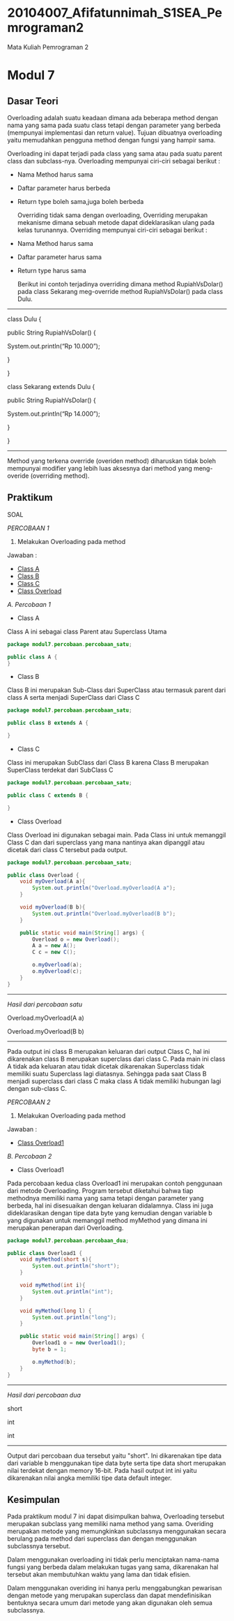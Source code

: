 # 20104007_Afifatunnimah_S1SEA_Pemrograman2
Mata Kuliah Pemrograman 2

# Modul 7

## Dasar Teori

  Overloading adalah suatu keadaan dimana ada beberapa method dengan nama yang sama pada suatu class tetapi dengan parameter yang berbeda (mempunyai implementasi dan return value). Tujuan dibuatnya overloading yaitu memudahkan pengguna method dengan fungsi yang hampir sama.
  
  Overloading ini dapat terjadi pada class yang sama atau pada suatu parent class dan subclass-nya. Overloading mempunyai ciri-ciri sebagai 
berikut :
- Nama Method harus sama
- Daftar parameter harus berbeda
- Return type boleh sama,juga boleh berbeda

  Overriding tidak sama dengan overloading, Overriding merupakan mekanisme dimana sebuah metode dapat dideklarasikan ulang pada kelas turunannya. Overriding mempunyai ciri-ciri sebagai berikut :
- Nama Method harus sama
- Daftar parameter harus sama
- Return type harus sama

  Berikut ini contoh terjadinya overriding dimana method RupiahVsDolar() pada class Sekarang meg-override method RupiahVsDolar() pada class Dulu. 
  
 ***
 
  class Dulu {
  
public String RupiahVsDolar() { 

System.out.println(“Rp 10.000”);

  }
  
}

class Sekarang extends Dulu {

public String RupiahVsDolar() {

System.out.println(“Rp 14.000”);

  }
  
}

***
Method yang terkena override (overiden method) diharuskan tidak boleh mempunyai modifier yang lebih luas aksesnya dari method yang meng-overide (overriding method).

## Praktikum

SOAL

*PERCOBAAN 1*
  1. Melakukan Overloading pada method

Jawaban :
- [Class A](https://github.com/Afifafa/20104007_Afifatunnimah_S1SEA_Pemrograman2/blob/modul7/src/modul7/percobaan/percobaan_satu/A.java)
- [Class B](https://github.com/Afifafa/20104007_Afifatunnimah_S1SEA_Pemrograman2/blob/modul7/src/modul7/percobaan/percobaan_satu/B.java)
- [Class C](https://github.com/Afifafa/20104007_Afifatunnimah_S1SEA_Pemrograman2/blob/modul7/src/modul7/percobaan/percobaan_satu/C.java)
- [Class Overload](https://github.com/Afifafa/20104007_Afifatunnimah_S1SEA_Pemrograman2/blob/modul7/src/modul7/percobaan/percobaan_satu/Overload.java)

*A. Percobaan 1*

- Class A

Class A ini sebagai class Parent atau Superclass Utama

```java
package modul7.percobaan.percobaan_satu;

public class A {
}
```

- Class B

Class B ini merupakan Sub-Class dari SuperClass atau termasuk parent dari class A serta menjadi SuperClass dari Class C

```java
package modul7.percobaan.percobaan_satu;

public class B extends A {

}
```

- Class C

Class ini merupakan SubClass dari Class B karena Class B merupakan SuperClass terdekat dari SubClass C

```java
package modul7.percobaan.percobaan_satu;

public class C extends B {

}
```

- Class Overload

Class Overload ini digunakan sebagai main. Pada Class ini untuk memanggil Class C dan dari superclass yang mana nantinya akan dipanggil atau dicetak dari class C tersebut pada output.

```java
package modul7.percobaan.percobaan_satu;

public class Overload {
    void myOverload(A a){
        System.out.println("Overload.myOverload(A a");
    }

    void myOverload(B b){
        System.out.println("Overload.myOverload(B b");
    }

    public static void main(String[] args) {
        Overload o = new Overload();
        A a = new A();
        C c = new C();

        o.myOverload(a);
        o.myOverload(c);
    }
}
```

***

*Hasil dari percobaan satu*

Overload.myOverload(A a)

Overload.myOverload(B b)

***

Pada output ini class B merupakan keluaran dari output Class C, hal ini dikarenakan class B merupakan superclass dari class C. Pada main ini class A tidak ada keluaran atau tidak dicetak dikarenakan Superclass tidak memiliki suatu Superclass lagi diatasnya. Sehingga pada saat Class B menjadi superclass dari class C maka class A tidak memiliki hubungan lagi dengan sub-class C.

*PERCOBAAN 2*
  1. Melakukan Overloading pada method

Jawaban :
- [Class Overload1](https://github.com/Afifafa/20104007_Afifatunnimah_S1SEA_Pemrograman2/blob/modul7/src/modul7/percobaan/percobaan_dua/Overload1.java)

*B. Percobaan 2*

- Class Overload1

Pada percobaan kedua class Overload1 ini merupakan contoh penggunaan dari metode Overloading. Program tersebut diketahui bahwa tiap methodnya memiliki nama yang sama tetapi dengan parameter yang berbeda, hal ini disesuaikan dengan keluaran didalamnya. Class ini juga dideklarasikan dengan tipe data byte yang kemudian dengan variable b yang digunakan untuk memanggil method myMethod yang dimana ini merupakan penerapan dari Overloading.

```java
package modul7.percobaan.percobaan_dua;

public class Overload1 {
    void myMethod(short s){
        System.out.println("short");
    }

    void myMethod(int i){
        System.out.println("int");
    }

    void myMethod(long l) {
        System.out.println("long");
    }

    public static void main(String[] args) {
        Overload1 o = new Overload1();
        byte b = 1;

        o.myMethod(b);
    }
}
```
***

*Hasil dari percobaan dua*

short

int

int

***

Output dari percobaan dua tersebut yaitu "short". Ini dikarenakan tipe data dari variable b menggunakan tipe data byte serta tipe data short merupakan nilai terdekat dengan memory 16-bit. Pada hasil output int ini yaitu dikarenakan nilai angka memiliki tipe data default integer. 

## Kesimpulan

Pada praktikum modul 7 ini dapat disimpulkan bahwa, Overloading tersebut merupakan subclass yang memiliki nama method yang sama. Overiding merupakan metode yang memungkinkan subclassnya menggunakan secara berulang pada method dari superclass dan dengan menggunakan subclassnya tersebut. 

Dalam menggunakan overloading ini tidak perlu menciptakan nama-nama fungsi yang berbeda dalam melakukan tugas yang sama, dikarenakan hal tersebut akan membutuhkan waktu yang lama dan tidak efisien.

Dalam menggunakan overiding ini hanya perlu menggabungkan pewarisan dengan metode yang merupakan superclass dan dapat mendefinisikan bentuknya secara umum dari metode yang akan digunakan oleh semua subclassnya.
